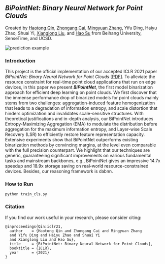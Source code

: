 ## *BiPointNet: Binary Neural Network for Point Clouds*

Created by [Haotong Qin](https://htqin.github.io/), [Zhongang Cai](https://scholar.google.com/citations?user=WrDKqIAAAAAJ&hl=en), [Mingyuan Zhang](https://scholar.google.com/citations?user=2QLD4fAAAAAJ&hl=en), Yifu Ding, Haiyu Zhao, Shuai Yi, [Xianglong Liu](http://sites.nlsde.buaa.edu.cn/~xlliu/), and [Hao Su](https://cseweb.ucsd.edu/~haosu/) from Beihang University, SenseTime, and UCSD.

![prediction example](https://htqin.github.io/Imgs/ICLR/overview_v1.png)

### Introduction

This project is the official implementation of our accepted ICLR 2021 paper *BiPointNet: Binary Neural Network for Point Clouds* [[PDF]( https://openreview.net/forum?id=9QLRCVysdlO)]. To alleviate the resource constraint for real-time point cloud applications that run on edge devices, in this paper we present ***BiPointNet***, the first model binarization approach for efficient deep learning on point clouds. We first discover that the immense performance drop of binarized models for point clouds mainly stems from two challenges: aggregation-induced feature homogenization that leads to a degradation of information entropy, and scale distortion that hinders optimization and invalidates scale-sensitive structures. With theoretical justifications and in-depth analysis, our BiPointNet introduces Entropy-Maximizing Aggregation (EMA) to modulate the distribution before aggregation for the maximum information entropy, and Layer-wise Scale Recovery (LSR) to efficiently restore feature representation capacity. Extensive experiments show that BiPointNet outperforms existing binarization methods by convincing margins, at the level even comparable with the full precision counterpart. We highlight that our techniques are generic, guaranteeing significant improvements on various fundamental tasks and mainstream backbones, e.g., BiPointNet gives an impressive 14.7x speedup and 18.9x storage saving on real-world resource-constrained devices. Besides, our reasoning framework is dabnn.

### How to Run

```shell script
python train_cls.py
```

### Citation

If you find our work useful in your research, please consider citing:

```
@inproceedings{Qin:iclr21,
  author    = {Haotong Qin and Zhongang Cai and Mingyuan Zhang 
  and Yifu Ding and Haiyu Zhao and Shuai Yi 
  and Xianglong Liu and Hao Su},
  title     = {BiPointNet: Binary Neural Network for Point Clouds},
  booktitle = {ICLR},
  year      = {2021}
}
```